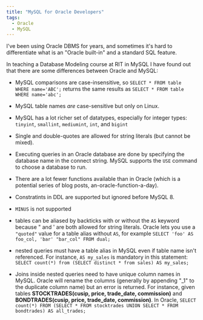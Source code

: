 ```yaml
---
title: "MySQL for Oracle Developers"
tags:
  - Oracle
  - MySQL
---
```

I've been using Oracle DBMS for years, and sometimes it's hard to differentiate what is an "Oracle built-in" and a standard SQL feature.

In teaching a Database Modeling course at RIT in MySQL I have found out that there are some differences between Oracle and MySQL:

- MySQL comparisons are case-insensitive, so `SELECT * FROM table WHERE name='ABC';` returns the same results as `SELECT * FROM table WHERE name='abc';`

- MySQL table names *are* case-sensitive but only on Linux.

- MySQL has a lot richer set of datatypes, especially for integer types: `tinyint`, `smallint`, `mediumint`, `int`, and `bigint`

- Single and double-quotes are allowed for string literals (but cannot be mixed).

- Executing queries in an Oracle database are done by specifying the database name in the connect string. MySQL supports the `USE` command to choose a database to run.

- There are a lot fewer functions available than in Oracle (which is a potential series of blog posts, an-oracle-function-a-day).

- Constratints in DDL are supported but ignored before MySQL 8.

- `MINUS` is not supported

- tables can be aliased by backticks with or without the `AS` keyword because " and ' are both allowed for string literals.
Oracle lets you use a `"quoted"` value for a table alias without `AS`, for example `SELECT 'foo' AS foo_col, 'bar' "bar_col" FROM dual;`

- nested queries must have a table alias in MySQL even if table name isn't referenced. For instance, `AS my_sales` is mandatory in this statement: `SELECT count(*) from (SELECT distinct * from sales) AS my_sales;`

- Joins inside nested queries need to have unique column names in MySQL. Oracle will rename the columns (generally by appending "\_1" to the duplicate column name) but an error is returned.
For instance, given tables **STOCKTRADES(cusip, price, trade_date, commission)** and **BONDTRADES(cusip, price, trade_date, commission)**.
In Oracle, `SELECT count(*) FROM (SELECT * FROM stocktrades UNION SELECT * FROM bondtrades) AS all_trades;`
